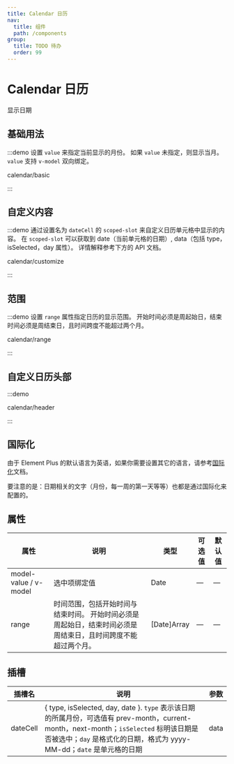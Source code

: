 ```yaml
---
title: Calendar 日历
nav:
  title: 组件
  path: /components
group:
  title: TODO 待办
  order: 99
---
```

# Calendar 日历

显示日期

## 基础用法

:::demo 设置 `value` 来指定当前显示的月份。 如果 `value` 未指定，则显示当月。 `value` 支持 `v-model` 双向绑定。

calendar/basic

:::

## 自定义内容

:::demo 通过设置名为 `dateCell` 的 `scoped-slot` 来自定义日历单元格中显示的内容。 在 `scoped-slot` 可以获取到 date（当前单元格的日期）, data（包括 type，isSelected，day 属性）。 详情解释参考下方的 API 文档。

calendar/customize

:::

## 范围

:::demo 设置 `range` 属性指定日历的显示范围。 开始时间必须是周起始日，结束时间必须是周结束日，且时间跨度不能超过两个月。

calendar/range

:::

## 自定义日历头部

:::demo

calendar/header

:::

## 国际化

由于 Element Plus 的默认语言为英语，如果你需要设置其它的语言，请参考[国际化](/zh-CN/guide/i18n)文档。

要注意的是：日期相关的文字（月份，每一周的第一天等等）也都是通过国际化来配置的。

## 属性

| 属性                    | 说明                                                      | 类型          | 可选值 | 默认值 |
| --------------------- | ------------------------------------------------------- | ----------- | --- | --- |
| model-value / v-model | 选中项绑定值                                                  | Date        | —   | —   |
| range                 | 时间范围，包括开始时间与结束时间。 开始时间必须是周起始日，结束时间必须是周结束日，且时间跨度不能超过两个月。 | [Date]Array | —   | —   |

## 插槽

| 插槽名      | 说明                                                                                                                                                              | 参数   |
| -------- | --------------------------------------------------------------------------------------------------------------------------------------------------------------- | ---- |
| dateCell | { type, isSelected, day, date }. `type` 表示该日期的所属月份，可选值有 prev-month，current-month，next-month；`isSelected` 标明该日期是否被选中；`day` 是格式化的日期，格式为 yyyy-MM-dd；`date` 是单元格的日期 | data |
